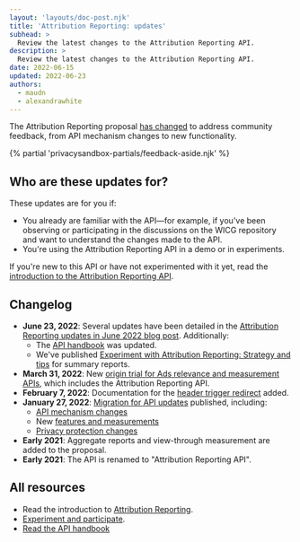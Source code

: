 ```yaml
---
layout: 'layouts/doc-post.njk'
title: 'Attribution Reporting: updates'
subhead: >
  Review the latest changes to the Attribution Reporting API.
description: >
  Review the latest changes to the Attribution Reporting API.
date: 2022-06-15
updated: 2022-06-23
authors:
  - maudn
  - alexandrawhite
---
```


The Attribution Reporting proposal [has changed](#changelog) to address
community feedback, from API mechanism changes to new functionality.

{% partial 'privacysandbox-partials/feedback-aside.njk' %}

## Who are these updates for?

These updates are for you if:

*  You already are familiar with the API—for example, if you've been observing
   or participating in the discussions on the WICG repository and want to
   understand the changes made to the API.
*  You're using the Attribution Reporting API in a demo or in experiments.

If you're new to this API or have not experimented with it yet, read the
[introduction to the Attribution Reporting API](/docs/privacy-sandbox/attribution-reporting-introduction/).

## Changelog

*  **June 23, 2022**: Several updates have been detailed in the [Attribution Reporting updates in June 2022 blog post](/blog/attribution-reporting-updates-june-2022). Additionally:
   *  The  [API handbook](https://docs.google.com/document/d/1BXchEk-UMgcr2fpjfXrQ3D8VhTR-COGYS1cwK_nyLfg/edit)
      was updated.
   *  We've published [Experiment with Attribution Reporting: Strategy and tips](https://docs.google.com/document/d/1bU0a_njpDcRd9vDR0AJjwJjrf3Or8vAzyfuK8JZDEfo/edit?usp=sharing)
      for summary reports.
*  **March 31, 2022**: New [origin trial for Ads relevance and measurement APIs](/blog/privacy-sandbox-unified-origin-trial/), which includes the Attribution Reporting API.
*  **February 7, 2022**: Documentation for the [header trigger redirect](/blog/attribution-reporting-jan-2022-updates/#header-trigger-redirect) added.
*  **January 27, 2022**: [Migration for API updates](/blog/attribution-reporting-jan-2022-updates/) published, including:
   *  [API mechanism changes](/blog/attribution-reporting-jan-2022-updates/#mechanism-changes)
   *  New [features and measurements](/blog/attribution-reporting-jan-2022-updates/#new-features)
   *  [Privacy protection changes](/blog/attribution-reporting-jan-2022-updates/#privacy-changes)
*  **Early 2021**: Aggregate reports and view-through measurement are added to the proposal.
*  **Early 2021**: The API is renamed to "Attribution Reporting API".

## All resources

*  Read the introduction to [Attribution Reporting](/docs/privacy-sandbox/attribution-reporting-introduction/).
*  [Experiment and participate](/docs/privacy-sandbox/attribution-reporting-experiment/).
*  [Read the API handbook](https://docs.google.com/document/d/1BXchEk-UMgcr2fpjfXrQ3D8VhTR-COGYS1cwK_nyLfg/edit?usp=sharing)
